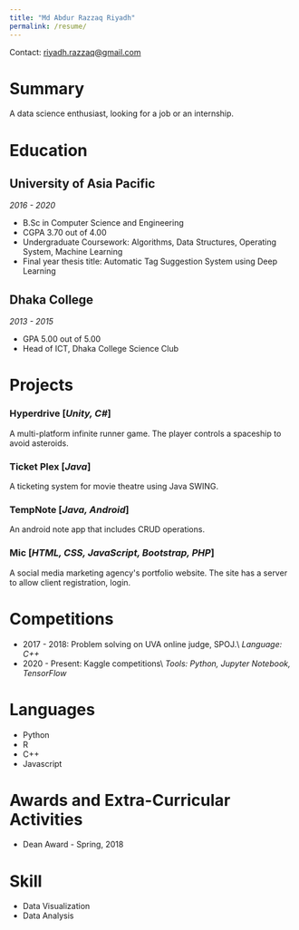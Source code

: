 ```yaml
---
title: "Md Abdur Razzaq Riyadh"
permalink: /resume/
---
```

Contact: riyadh.razzaq@gmail.com
# Summary
A data science enthusiast, looking for a job or an internship.
# Education 
##  University of Asia Pacific
*2016 - 2020*
* B.Sc in Computer Science and Engineering
* CGPA 3.70 out of 4.00
* Undergraduate Coursework: Algorithms, Data Structures, Operating System, Machine Learning
* Final year thesis title: Automatic Tag Suggestion System using Deep Learning

## Dhaka College
*2013 - 2015*
* GPA 5.00 out of 5.00
* Head of ICT, Dhaka College Science Club

# Projects
### Hyperdrive [*Unity, C#*]
A multi-platform infinite runner game. The player controls a spaceship to avoid asteroids. 
### Ticket Plex [*Java*]
A ticketing system for movie theatre using Java SWING.
### TempNote [*Java, Android*]
An android note app that includes CRUD operations. 
### Mic [*HTML, CSS, JavaScript, Bootstrap, PHP*]
A social media marketing agency's portfolio website. The site has a server to allow client registration, login. 
# Competitions
* 2017 - 2018: Problem solving on UVA online judge, SPOJ.\\
  *Language: C++*
* 2020 - Present: Kaggle competitions\\
  *Tools: Python, Jupyter Notebook, TensorFlow*

# Languages
* Python
* R
* C++
* Javascript

# Awards and Extra-Curricular Activities
* Dean Award - Spring, 2018

# Skill
* Data Visualization
* Data Analysis

  
